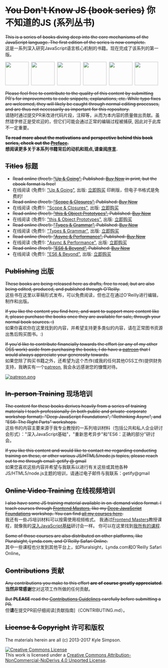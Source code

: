 # ~~You Don't Know JS (book series)~~ 你不知道的JS (系列丛书)

~~This is a series of books diving deep into the core mechanisms of the JavaScript language. The first edition of the series is now complete.~~  
这是一系列深入研究JavaScript语言核心机制的书籍。现在完成了该系列的第一版。

<a href="http://www.ebooks.com/1993212/you-don-t-know-js-up-going/simpson-kyle/"><img src="up %26 going/cover.jpg" width="75"></a>&nbsp;
<a href="http://www.ebooks.com/1647631/you-don-t-know-js-scope-closures/simpson-kyle/"><img src="scope %26 closures/cover.jpg" width="75"></a>&nbsp;
<a href="http://www.ebooks.com/1734321/you-don-t-know-js-this-object-prototypes/simpson-kyle/"><img src="this %26 object prototypes/cover.jpg" width="75"></a>&nbsp;
<a href="http://www.ebooks.com/1935541/you-don-t-know-js-types-grammar/simpson-kyle/"><img src="types %26 grammar/cover.jpg" width="75"></a>&nbsp;
<a href="http://www.ebooks.com/1977375/you-don-t-know-js-async-performance/simpson-kyle/"><img src="async %26 performance/cover.jpg" width="75"></a>&nbsp;
<a href="http://www.ebooks.com/2481820/you-don-t-know-js-es6-beyond/simpson-kyle/"><img src="es6 %26 beyond/cover.jpg" width="75"></a>

~~Please feel free to contribute to the quality of this content by submitting PR's for improvements to code snippets, explanations, etc. While typo fixes are welcomed, they will likely be caught through normal editing processes, and are thus not necessarily as important for this repository.~~   
请随时通过提交PR来改进代码片段，注释等，从而为本内容的质量做出贡献。虽然错字修正是受欢迎的，但它们可能会通过正常的编辑过程被捕获, 因此对于此库不一定重要。

**~~To read more about the motivations and perspective behind this book series, check out the [Preface](preface.md).~~**  
**想阅读更多关于本系列书籍背后的动机和观点,请查阅[序言](preface.md).**

## ~~Titles~~ 标题

* ~~Read online (free!): ["Up & Going"](up\%20&\%20going/README.md#you-dont-know-js-up--going), Published: [Buy Now](http://www.ebooks.com/1993212/you-don-t-know-js-up-going/simpson-kyle/) in print, but the ebook format is free!~~  
* 在线阅读 (免费!): ["Up & Going"](up\%20&\%20going/README.md#you-dont-know-js-up--going), 出版: [立即购买](http://www.ebooks.com/1993212/you-don-t-know-js-up-going/simpson-kyle/) 印刷版，但电子书格式是免费的!
* ~~Read online (free!): ["Scope & Closures"](scope\%20&\%20closures/README.md#you-dont-know-js-scope--closures), Published: [Buy Now](http://www.ebooks.com/1647631/you-don-t-know-js-scope-closures/simpson-kyle/)~~  
* 在线阅读 (免费!): ["Scope & Closures"](scope\%20&\%20closures/README.md#you-dont-know-js-scope--closures), 出版: [立即购买](http://www.ebooks.com/1647631/you-don-t-know-js-scope-closures/simpson-kyle/)
* ~~Read online (free!): ["this & Object Prototypes"](this\%20&\%20object\%20prototypes/README.md#you-dont-know-js-this--object-prototypes), Published: [Buy Now](http://www.ebooks.com/1734321/you-don-t-know-js-this-object-prototypes/simpson-kyle/)~~  
* 在线阅读 (免费!): ["this & Object Prototypes"](this\%20&\%20object\%20prototypes/README.md#you-dont-know-js-this--object-prototypes), 出版: [立即购买](http://www.ebooks.com/1734321/you-don-t-know-js-this-object-prototypes/simpson-kyle/)
* ~~Read online (free!): ["Types & Grammar"](types\%20&\%20grammar/README.md#you-dont-know-js-types--grammar), Published: [Buy Now](http://www.ebooks.com/1935541/you-don-t-know-js-types-grammar/simpson-kyle/)~~  
* 在线阅读 (免费!): ["Types & Grammar"](types\%20&\%20grammar/README.md#you-dont-know-js-types--grammar), 出版: [立即购买](http://www.ebooks.com/1935541/you-don-t-know-js-types-grammar/simpson-kyle/)
* ~~Read online (free!): ["Async & Performance"](async\%20&\%20performance/README.md#you-dont-know-js-async--performance), Published: [Buy Now](http://www.ebooks.com/1977375/you-don-t-know-js-async-performance/simpson-kyle/)~~  
* 在线阅读 (免费!): ["Async & Performance"](async\%20&\%20performance/README.md#you-dont-know-js-async--performance), 出版: [立即购买](http://www.ebooks.com/1977375/you-don-t-know-js-async-performance/simpson-kyle/)
* ~~Read online (free!): ["ES6 & Beyond"](es6\%20&\%20beyond/README.md#you-dont-know-js-es6--beyond), Published: [Buy Now](http://www.ebooks.com/2481820/you-don-t-know-js-es6-beyond/simpson-kyle/)~~  
* 在线阅读 (免费!): ["ES6 & Beyond"](es6\%20&\%20beyond/README.md#you-dont-know-js-es6--beyond), 出版: [立即购买](http://www.ebooks.com/2481820/you-don-t-know-js-es6-beyond/simpson-kyle/)

## ~~Publishing~~ 出版

~~These books are being released here as drafts, free to read, but are also being edited, produced, and published through O'Reilly.~~  
这些书在这里以草稿形式发布，可以免费阅读，但也正在通过O'Reilly进行编辑，制作和出版。

~~If you like the content you find here, and want to support more content like it, please purchase the books once they are available for sale, through your normal book sources. :)~~  
如果你喜欢你在这里找到的内容，并希望支持更多类似的内容，请在正常图书资源出售后购买图书。:)

~~If you'd like to contribute financially towards the effort (or any of my other OSS work) aside from purchasing the books, I do have a [patreon](https://www.patreon.com/getify) that I would always appreciate your generosity towards.~~  
如果您除了购买书籍之外，还希望为这个杰作(或我的任何其他OSS工作)提供财务支持，我确实有一个[patreon](https://www.patreon.com/getify), 我会永远感谢您的慷慨对待。

<a href="https://www.patreon.com/getify">[![patreon.png](https://s13.postimg.org/k9nkc5thz/become_a_patron_button.png)](https://www.patreon.com/getify)</a>

## ~~In-person Training~~ 现场培训

~~The content for these books derives heavily from a series of training materials I teach professionally (in both public and private-corporate workshop format): "Deep JavaScript Foundations", "Rethinking Async", and "ES6: The Right Parts" workshops.~~  
这些书的内容主要来源于我专业教授的一系列培训材料（包括公共和私人企业研讨会形式）："深入JavaScript基础"，"重新思考异步"和"ES6：正确的部分"研讨会。

~~If you like this content and would like to contact me regarding conducting training on these, or other various JS/HTML5/node.js topics, please reach out to me through email: getify @ gmail~~  
如果您喜欢这些内容并希望与我联系以进行有关这些或其他各种JS/HTML5/node.js主题的培训，请通过电子邮件与我联系：getify@gmail

## ~~Online Video Training~~ 在线视频培训

~~I also have some JS training material available in on-demand video format. I teach courses through [Frontend Masters](https://FrontendMasters.com), like my [Deep JavaScript Foundations](https://frontendmasters.com/courses/javascript-foundations/) workshop. You can find [all my courses here](https://frontendmasters.com/kyle-simpson/).~~  
我还有一些JS培训材料可以按需使用视频格式。 我通过[Frontend Masters](https://FrontendMasters.com)教授课程，就像我的[深入JavaScript基础](https://frontendmasters.com/courses/javascript-foundations/)研讨会一样。 你可以在这里找到[我所有的课程](https://frontendmasters.com/kyle-simpson/).

~~Some of those courses are also distributed on other platforms, like Pluralsight, Lynda.com, and O'Reilly Safari Online.~~  
其中一些课程也分发到其他平台上，如Pluralsight，Lynda.com和O'Reilly Safari Online。

## ~~Contributions~~ 贡献

~~Any contributions you make to this effort **are of course greatly appreciated**.~~  
**当然非常感谢**您对这项工作所做的任何贡献。

~~But **PLEASE** read the [Contributions Guidelines](CONTRIBUTING.md) carefully before submitting a PR.~~  
但**请**在提交PR前仔细阅读[贡献指南]（CONTRIBUTING.md）。

## ~~License & Copyright~~ 许可和版权

The materials herein are all (c) 2013-2017 Kyle Simpson.

<a rel="license" href="http://creativecommons.org/licenses/by-nc-nd/4.0/"><img alt="Creative Commons License" style="border-width:0" src="https://i.creativecommons.org/l/by-nc-nd/4.0/88x31.png" /></a><br />This work is licensed under a <a rel="license" href="http://creativecommons.org/licenses/by-nc-nd/4.0/">Creative Commons Attribution-NonCommercial-NoDerivs 4.0 Unported License</a>.
